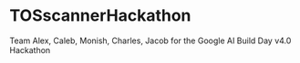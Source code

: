 # TOSscannerHackathon
Team Alex, Caleb, Monish, Charles, Jacob for the Google AI Build Day v4.0 Hackathon
